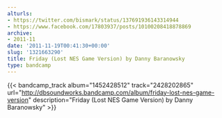 ```yaml
---
alturls:
- https://twitter.com/bismark/status/137691936143314944
- https://www.facebook.com/17803937/posts/10100208418878869 
archive:
- 2011-11
date: '2011-11-19T00:41:30+00:00'
slug: '1321663290'
title: Friday (Lost NES Game Version) by Danny Baranowsky
type: bandcamp
---
```


{{< bandcamp_track album="1452428512" track="2428202865" url="http://dbsoundworks.bandcamp.com/album/friday-lost-nes-game-version" description="Friday (Lost NES Game Version) by Danny Baranowsky" >}}

